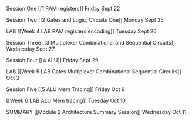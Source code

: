 Session One [[1 RAM registers]] Friday Sept 22

Session Two [[2 Gates and Logic, Circuits One]] Monday Sept 25

LAB [[Week 4 LAB RAM registers encoding]] Tuesday Sept 26

Session Three [[3 Multiplexer Combinational and Sequential Circuits]] Wednesday Sept 27

Session Four [[4 ALU]] Friday Sept 29

LAB [[Week 5 LAB Gates Multiplexer Combinational Sequential Circuits]] Oct 3

Session Five [[5 ALU Mem Tracing]] Friday Oct 6

[[Week 6 LAB ALU Mem tracing]] Tuesday Oct 10

SUMMARY [[Module 2 Architecture Summary Session]] Wednesday Oct 11